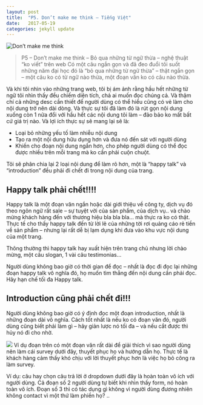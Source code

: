 ```yaml
---
layout: post
title:  "P5. Don’t make me think – Tiếng Việt"
date:   2017-05-19
categories: jekyll update
---
```

![Don’t make me think](https://uxvietnam.com/wp-content/uploads/2017/03/4934854016_66ff64de1d_b.jpg)
>P5 – Don’t make me think – Bỏ qua những từ ngữ thừa – nghệ thuật “ko viết” trên web
Có một câu ngắn gọn và đã đeo đuổi tôi suốt những năm đại học đó là “bỏ qua những từ ngữ thừa” – thật ngắn gọn – một câu ko có từ ngữ nào thừa, một đoạn văn ko có câu nào thừa.

Và khi tôi nhìn vào những trang web, tôi bị ám ảnh rằng hầu hết những từ ngữ tôi nhìn thấy đều chiếm diện tích, chả ai muốn đọc chúng cả. Và thậm chí cả những desc cần thiết để người dùng có thể hiểu cũng có vẻ làm cho nội dung trở nên dài dòng. Và thực sự tôi đã làm đó là rút gọn nội dung xuống còn 1 nửa đổi với hầu hết các nội dung tôi làm – đảo bảo ko mất bất cứ giá trị nào. Và lợi ích thực sự sẽ mang lại sẽ là:

- Loại bỏ những yếu tố làm nhiễu nội dung
- Tạo ra một nội dung hữu dụng hơn và đưa nó đến sát với người dùng
- Khiến cho đoạn nội dung ngắn hơn, cho phép người dùng có thể đọc được nhiều trên mỗi trang mà ko cần phải cuộn chuột.

Tôi sẽ phân chia lại 2 loại nội dung để làm rõ hơn, một là “happy talk” và “introduction” đều phải đi chết đi trong nội dung của trang.

## Happy talk phải chết!!!!

Happy talk là một đoạn văn ngắn hoặc dài giới thiệu về công ty, dịch vụ đó theo ngôn ngữ rất sale – sự tuyệt vời của sản phẩm, của dịch vụ.. và chào mừng khách hàng đến với thương hiệu bla bla bla… mà thực ra ko có thật. Thực tế cho thấy happy talk đến từ lời lẽ của những tời rơi quảng cáo rẻ tiền về sản phẩm – nhưng lại rất dễ bị lạm dụng khi đưa vào khu vực nội dung của một trang.

Thông thường thì happy talk hay xuất hiện trên trang chủ nhưng lời chào mừng, một câu slogan, 1 vài câu testimonias…

Người dùng không bao giờ có thời gian để đọc – nhất là đọc đi đọc lại những đoạn happy talk vô nghĩa đó, họ muốn tìm thẳng đến nội dung cần phải đọc. Hãy hạn chế tối đa Happy talk.

## Introduction cũng phải chết đi!!!

Người dùng không bao giờ có ý định đọc một đoạn introduction, nhất là những đoạn dài vô nghĩa. Cách tốt nhất là nếu ko có đoạn văn đó, người dùng cũng biết phải làm gì – hãy giản lược nó tối đa – và nếu cắt được thì hủy nó đi cho nhờ.

![](https://100things.files.wordpress.com/2016/01/screen-shot-2016-01-08-at-2-42-29-pm.png)
Ví dụ đoạn trên có một đoạn văn rất dài để giải thích vì sao người dùng nên làm cái survey dưới đây, thuyết phục họ và hướng dẫn họ. Thực tế là khách hàng cảm thấy khó chịu với lời thuyết phục hơn là việc họ bỏ công ra làm survey.

Ví dụ: câu hay chọn câu trả lời ở dropdown dưới đây là hoàn toàn vô ích với người dùng. Cả đoạn số 2 người dùng tự biết khi nhìn thấy form, nó hoàn toàn vô ích. Đoạn số 3 thì có tác dụng gì không vì người dùng đương nhiên không contact vì một thứ làm phiền họ? ..